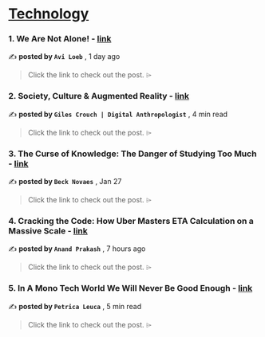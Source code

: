 
<h1><a href=https://medium.com/tag/technology/recommended target="_blank" rel="noopener noreferrer">Technology</a></h1>
<h3>1. We Are Not Alone! - <a href=https://medium.com/@avi-loeb/we-are-not-alone-e628c01c8b38?source=tag_recommended_feed---------0-84----------technology----------5949b872_8234_49e3_8225_4781c01282ed------- target="_blank" rel="noopener noreferrer">link</a></h3>

✍️ **posted by `Avi Loeb`** <date> , 1 day ago</date>

<blockquote>Click the link to check out the post. ⌲</blockquote>

<h3>2. Society, Culture & Augmented Reality - <a href=https://medium.com/@gilescrouch/society-culture-augmented-reality-b1e067b322e5?source=tag_recommended_feed---------1-107----------technology----------5949b872_8234_49e3_8225_4781c01282ed------- target="_blank" rel="noopener noreferrer">link</a></h3>

✍️ **posted by `Giles Crouch | Digital Anthropologist`** <date> , 4 min read</date>

<blockquote>Click the link to check out the post. ⌲</blockquote>

<h3>3. The Curse of Knowledge: The Danger of Studying Too Much - <a href=https://medium.com/@BeckNovaes/the-curse-of-knowledge-the-danger-of-studying-too-much-2a45070c12d2?source=tag_recommended_feed---------2-85----------technology----------5949b872_8234_49e3_8225_4781c01282ed------- target="_blank" rel="noopener noreferrer">link</a></h3>

✍️ **posted by `Beck Novaes`** <date> , Jan 27</date>

<blockquote>Click the link to check out the post. ⌲</blockquote>

<h3>4. Cracking the Code: How Uber Masters ETA Calculation on a Massive Scale - <a href=https://medium.com/@anandprakash_11813/cracking-the-code-how-uber-masters-eta-calculation-on-a-massive-scale-19af1a2f7caf?source=tag_recommended_feed---------3-84----------technology----------5949b872_8234_49e3_8225_4781c01282ed------- target="_blank" rel="noopener noreferrer">link</a></h3>

✍️ **posted by `Anand Prakash`** <date> , 7 hours ago</date>

<blockquote>Click the link to check out the post. ⌲</blockquote>

<h3>5. In A Mono Tech World We Will Never Be Good Enough - <a href=https://medium.com/womenintechnology/in-a-mono-tech-world-we-will-never-be-good-enough-d3d9bd58c1cd?source=tag_recommended_feed---------4-107----------technology----------5949b872_8234_49e3_8225_4781c01282ed------- target="_blank" rel="noopener noreferrer">link</a></h3>

✍️ **posted by `Petrica Leuca`** <date> , 5 min read</date>

<blockquote>Click the link to check out the post. ⌲</blockquote>

